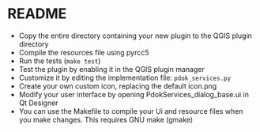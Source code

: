# README



- Copy the entire directory containing your new plugin to the QGIS plugin
  directory
- Compile the resources file using pyrcc5
- Run the tests (``make test``)
- Test the plugin by enabling it in the QGIS plugin manager
- Customize it by editing the implementation file: ``pdok_services.py``
- Create your own custom icon, replacing the default icon.png
- Modify your user interface by opening PdokServices_dialog_base.ui in Qt Designer
- You can use the Makefile to compile your Ui and resource files when
  you make changes. This requires GNU make (gmake)


